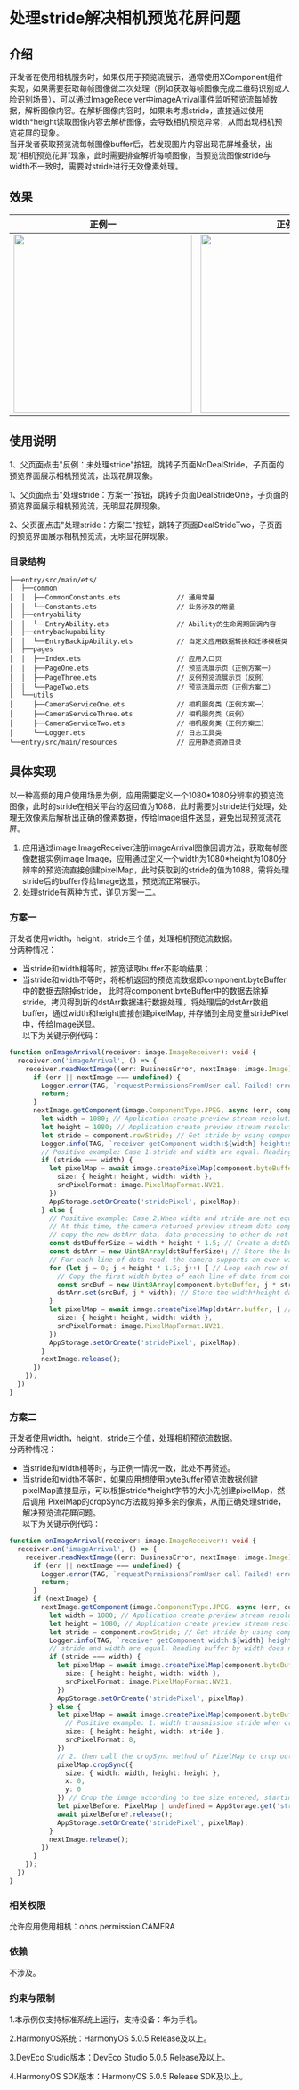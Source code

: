 # 处理stride解决相机预览花屏问题

## 介绍
开发者在使用相机服务时，如果仅用于预览流展示，通常使用XComponent组件实现，如果需要获取每帧图像做二次处理（例如获取每帧图像完成二维码识别或人脸识别场景），可以通过ImageReceiver中imageArrival事件监听预览流每帧数据，解析图像内容。在解析图像内容时，如果未考虑stride，直接通过使用width*height读取图像内容去解析图像，会导致相机预览异常，从而出现相机预览花屏的现象。  
当开发者获取预览流每帧图像buffer后，若发现图片内容出现花屏堆叠状，出现“相机预览花屏”现象，此时需要排查解析每帧图像，当预览流图像stride与width不一致时，需要对stride进行无效像素处理。

## 效果

| 正例一                                                      | 正例二                                                      |
|----------------------------------------------------------|----------------------------------------------------------|
| <img src="screenshots/devices/zhengli1.gif" width="320"> | <img src="screenshots/devices/zhengli2.gif" width="320"> |

## 使用说明
1、父页面点击"反例：未处理stride"按钮，跳转子页面NoDealStride，子页面的预览界面展示相机预览流，出现花屏现象。

1、父页面点击"处理stride：方案一"按钮，跳转子页面DealStrideOne，子页面的预览界面展示相机预览流，无明显花屏现象。

2、父页面点击"处理stride：方案二"按钮，跳转子页面DealStrideTwo，子页面的预览界面展示相机预览流，无明显花屏现象。

### 目录结构

```
├──entry/src/main/ets/
│  ├──common
│  │  ├──CommonConstants.ets              // 通用常量
│  │  └──Constants.ets                    // 业务涉及的常量
│  ├──entryability
│  │  └──EntryAbility.ets                 // Ability的生命周期回调内容
│  ├──entrybackupability
│  │  └──EntryBackipAbility.ets           // 自定义应用数据转换和迁移模板类
│  ├──pages
│  │  ├──Index.ets                        // 应用入口页
│  │  ├──PageOne.ets                      // 预览流展示页（正例方案一）
│  │  ├──PageThree.ets                    // 反例预览流展示页（反例）
│  │  └──PageTwo.ets                      // 预览流展示页（正例方案二）
│  └──utils   
│     ├──CameraServiceOne.ets             // 相机服务类（正例方案一）
│     ├──CameraServiceThree.ets           // 相机服务类（反例）
│     ├──CameraServiceTwo.ets             // 相机服务类（正例方案二）
│     └──Logger.ets                       // 日志工具类
└──entry/src/main/resources               // 应用静态资源目录
```

## 具体实现
以一种高频的用户使用场景为例，应用需要定义一个1080*1080分辨率的预览流图像，此时的stride在相关平台的返回值为1088，此时需要对stride进行处理，处理无效像素后解析出正确的像素数据，传给Image组件送显，避免出现预览流花屏。
1. 应用通过image.ImageReceiver注册imageArrival图像回调方法，获取每帧图像数据实例image.Image，应用通过定义一个width为1080*height为1080分辨率的预览流直接创建pixelMap，此时获取到的stride的值为1088，需将处理stride后的buffer传给Image送显，预览流正常展示。  
2. 处理stride有两种方式，详见方案一二。
### 方案一
开发者使用width，height，stride三个值，处理相机预览流数据。  
分两种情况：
- 当stride和width相等时，按宽读取buffer不影响结果；
- 当stride和width不等时，将相机返回的预览流数据即component.byteBuffer中的数据去除掉stride，
此时将component.byteBuffer中的数据去除掉stride，拷贝得到新的dstArr数据进行数据处理，将处理后的dstArr数组buffer，通过width和height直接创建pixelMap, 并存储到全局变量stridePixel中，传给Image送显。  
以下为关键示例代码：  
```typescript
function onImageArrival(receiver: image.ImageReceiver): void {
  receiver.on('imageArrival', () => {
    receiver.readNextImage((err: BusinessError, nextImage: image.Image) => {
      if (err || nextImage === undefined) {
        Logger.error(TAG, `requestPermissionsFromUser call Failed! error: ${err.code}`);
        return;
      }
      nextImage.getComponent(image.ComponentType.JPEG, async (err, component: image.Component) => {
        let width = 1080; // Application create preview stream resolution corresponding to the width
        let height = 1080; // Application create preview stream resolution corresponding to the height
        let stride = component.rowStride; // Get stride by using component.rowStride
        Logger.info(TAG, `receiver getComponent width:${width} height:${height} stride:${stride}`);
        // Positive example: Case 1.stride and width are equal. Reading buffer by width does not affect the result.
        if (stride === width) {
          let pixelMap = await image.createPixelMap(component.byteBuffer, {
            size: { height: height, width: width },
            srcPixelFormat: image.PixelMapFormat.NV21,
          })
          AppStorage.setOrCreate('stridePixel', pixelMap);
        } else {
          // Positive example: Case 2.When width and stride are not equal，
          // At this time, the camera returned preview stream data component.byteBuffer to remove stride, 
          // copy the new dstArr data, data processing to other do not support stride interface processing.
          const dstBufferSize = width * height * 1.5; // Create a dstBufferSize space of width * height * 1.5. This is NV21 data format.
          const dstArr = new Uint8Array(dstBufferSize); // Store the buffer after the stride is removed.
          // For each line of data read, the camera supports an even width and height profile, which does not involve rounding.
          for (let j = 0; j < height * 1.5; j++) { // Loop each row of dstArr data.
            // Copy the first width bytes of each line of data from component.byteBuffer into dstArr (remove invalid pixels and get exactly an eight-byte array space of width*height per line).
            const srcBuf = new Uint8Array(component.byteBuffer, j * stride, width); // The buffer returned by component.byteBuffer traverses each line, starting at the top, with width bytes cut off each line.
            dstArr.set(srcBuf, j * width); // Store the width*height data in dstArr.
          }
          let pixelMap = await image.createPixelMap(dstArr.buffer, { // The processed dstArr array buffer creates pixelMap directly by width and height, and stores it in the global variable stridePixel and passes it to Image for display.
            size: { height: height, width: width },
            srcPixelFormat: image.PixelMapFormat.NV21,
          })
          AppStorage.setOrCreate('stridePixel', pixelMap);
        }
        nextImage.release();
      })
    });
  })
}
```
  
### 方案二
开发者使用width，height，stride三个值，处理相机预览流数据。  
分两种情况：  
- 当stride和width相等时，与正例一情况一致，此处不再赘述。
- 当stride和width不等时，如果应用想使用byteBuffer预览流数据创建pixelMap直接显示，可以根据stride*height字节的大小先创建pixelMap，然后调用
PixelMap的cropSync方法裁剪掉多余的像素，从而正确处理stride，解决预览流花屏问题。  
以下为关键示例代码：
```typescript
function onImageArrival(receiver: image.ImageReceiver): void {
  receiver.on('imageArrival', () => {
    receiver.readNextImage((err: BusinessError, nextImage: image.Image) => {
      if (err || nextImage === undefined) {
        Logger.error(TAG, `requestPermissionsFromUser call Failed! error: ${err.code}`);
        return;
      }
      if (nextImage) {
        nextImage.getComponent(image.ComponentType.JPEG, async (err, component: image.Component) => {
          let width = 1080; // Application create preview stream resolution corresponding to the width
          let height = 1080; // Application create preview stream resolution corresponding to the height
          let stride = component.rowStride; // Get stride by using component.rowStride
          Logger.info(TAG, `receiver getComponent width:${width} height:${height} stride:${stride}`);
          // stride and width are equal. Reading buffer by width does not affect the result
          if (stride === width) {
            let pixelMap = await image.createPixelMap(component.byteBuffer, {
              size: { height: height, width: width },
              srcPixelFormat: image.PixelMapFormat.NV21,
            })
            AppStorage.setOrCreate('stridePixel', pixelMap);
          } else {
            let pixelMap = await image.createPixelMap(component.byteBuffer, {
              // Positive example: 1. width transmission stride when creating PixelMap.
              size: { height: height, width: stride },
              srcPixelFormat: 8,
            })
            // 2. then call the cropSync method of PixelMap to crop out the excess pixels.
            pixelMap.cropSync({
              size: { width: width, height: height },
              x: 0,
              y: 0
            }) // Crop the image according to the size entered, starting with (0,0), crop the area of width*height bytes.
            let pixelBefore: PixelMap | undefined = AppStorage.get('stridePixel');
            await pixelBefore?.release();
            AppStorage.setOrCreate('stridePixel', pixelMap);
          }
          nextImage.release();
        })
      }
    });
  })
}
```
### 相关权限

允许应用使用相机：ohos.permission.CAMERA

### 依赖

不涉及。

### 约束与限制

1.本示例仅支持标准系统上运行，支持设备：华为手机。

2.HarmonyOS系统：HarmonyOS 5.0.5 Release及以上。

3.DevEco Studio版本：DevEco Studio 5.0.5 Release及以上。

4.HarmonyOS SDK版本：HarmonyOS 5.0.5 Release SDK及以上。